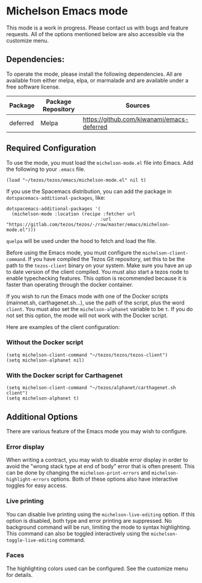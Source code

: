 # Michelson Emacs mode
This mode is a work in progress.
Please contact us with bugs and feature requests.
All of the options mentioned below are also accessible via the customize menu.

## Dependencies:
To operate the mode, please install the following dependencies.
All are available from either melpa, elpa, or marmalade
and are available under a free software license.

| Package  | Package Repository | Sources |
| -------- | ------------------ | --------------- |
| deferred | Melpa  | https://github.com/kiwanami/emacs-deferred |

## Required Configuration
To use the mode, you must load the `michelson-mode.el` file into Emacs.
Add the following to your `.emacs` file.
```elisp
(load "~/tezos/tezos/emacs/michelson-mode.el" nil t)
```
If you use the Spacemacs distribution, you can add the package in `dotspacemacs-additional-packages`, like:
```elisp
dotspacemacs-additional-packages '(
  (michelson-mode :location (recipe :fetcher url
                                   :url "https://gitlab.com/tezos/tezos/-/raw/master/emacs/michelson-mode.el")))
```
`quelpa` will be used under the hood to fetch and load the file.

Before using the Emacs mode, you must configure the `michelson-client-command`.
If you have compiled the Tezos Git repository,
set this to be the path to the `tezos-client` binary on your system.
Make sure you have an up to date version of the client compiled.
You must also start a tezos node to enable typechecking features.
This option is recommended because it is faster than operating through
the docker container.

If you wish to run the Emacs mode with one of the Docker scripts
(mainnet.sh, carthagenet.sh...), use the path of the script, plus the
word `client`. You must also set the `michelson-alphanet` variable to
be `t`.  If you do not set this option, the mode will not work with
the Docker script.

Here are examples of the client configuration:
### Without the Docker script
```elisp
(setq michelson-client-command "~/tezos/tezos/tezos-client")
(setq michelson-alphanet nil)
```
### With the Docker script for Carthagenet
```elisp
(setq michelson-client-command "~/tezos/alphanet/carthagenet.sh client")
(setq michelson-alphanet t)
```

## Additional Options
There are various feature of the Emacs mode you may wish to configure.

### Error display
When writing a contract, you may wish to disable error display in order to
avoid the "wrong stack type at end of body" error that is often present.
This can be done by changing the
`michelson-print-errors` and `michelson-highlight-errors` options.
Both of these options also have interactive toggles for easy access.

### Live printing
You can disable live printing using the `michelson-live-editing` option.
If this option is disabled, both type and error printing are suppressed.
No background command will be run, limiting the mode to syntax highlighting.
This command can also be toggled interactively using the
`michelson-toggle-live-editing` command.

### Faces
The highlighting colors used can be configured. See the customize menu for details.

